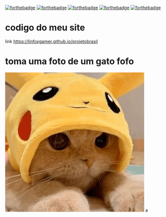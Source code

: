 [![forthebadge](https://forthebadge.com/images/badges/contains-cat-gifs.svg)](https://forthebadge.com)
[![forthebadge](https://forthebadge.com/images/badges/uses-html.svg)](https://forthebadge.com)
[![forthebadge](https://forthebadge.com/images/badges/gluten-free.svg)](https://forthebadge.com)
[![forthebadge](https://forthebadge.com/images/badges/uses-css.svg)](https://forthebadge.com)
[![forthebadge](https://forthebadge.com/images/badges/uses-js.svg)](https://forthebadge.com)
# codigo do meu site
link
https://linfoxgamer.github.io/projetobrasil

# toma uma foto de um gato fofo
![](https://raw.githubusercontent.com/linfoxgamer/linfoxgamer.github.io/main/img/gato%20magoado.png)
a

